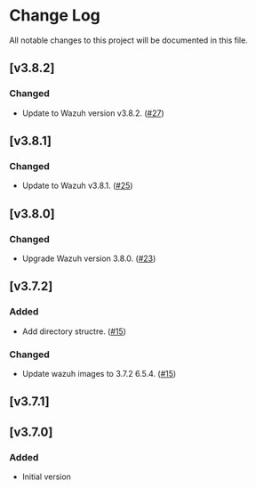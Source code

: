 # Change Log

All notable changes to this project will be documented in this file.

## [v3.8.2]

### Changed 

- Update to Wazuh version v3.8.2. ([#27](https://github.com/wazuh/wazuh-kubernetes/pull/27))

## [v3.8.1]

### Changed 

- Update to Wazuh v3.8.1. ([#25](https://github.com/wazuh/wazuh-kubernetes/pull/25))

## [v3.8.0]

### Changed 

- Upgrade Wazuh version 3.8.0. ([#23](https://github.com/wazuh/wazuh-kubernetes/pull/23))

## [v3.7.2]

### Added

- Add directory structre. ([#15](https://github.com/wazuh/wazuh-kubernetes/pull/15))

### Changed

- Update wazuh images to 3.7.2 6.5.4. ([#15](https://github.com/wazuh/wazuh-kubernetes/pull/15))

## [v3.7.1]

## [v3.7.0]

### Added

- Initial version
